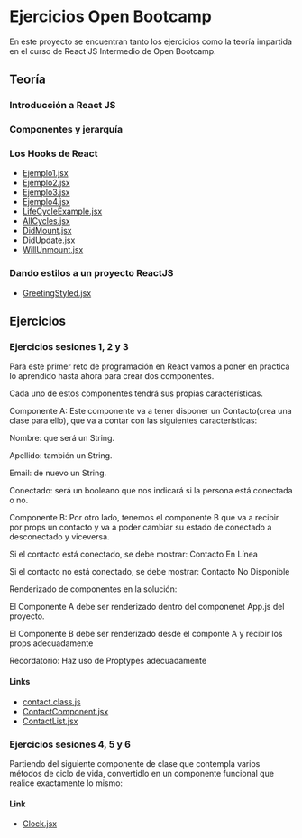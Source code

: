 # Ejercicios Open Bootcamp

En este proyecto se encuentran tanto los ejercicios como la teoría impartida
en el curso de React JS Intermedio de Open Bootcamp.

## Teoría

### Introducción a React JS

### Componentes y jerarquía

### Los Hooks de React
 + [Ejemplo1.jsx](https://github.com/afonttorres/contact/blob/main/src/hooks/Ejemplo1.jsx)
 + [Ejemplo2.jsx](https://github.com/afonttorres/contact/blob/main/src/hooks/Ejemplo2.jsx)
 + [Ejemplo3.jsx](https://github.com/afonttorres/contact/blob/main/src/hooks/Ejemplo3.jsx)
 + [Ejemplo4.jsx](https://github.com/afonttorres/contact/blob/main/src/hooks/Ejemplo4.jsx)
 + [LifeCycleExample.jsx](https://github.com/afonttorres/contact/blob/main/src/hooks/lifecycle/LifeCycleExample.jsx)
 + [AllCycles.jsx](https://github.com/afonttorres/contact/blob/main/src/hooks/lifecycle/AllCycles.jsx)
 + [DidMount.jsx](https://github.com/afonttorres/contact/blob/main/src/hooks/lifecycle/DidMount.jsx)
 + [DidUpdate.jsx](https://github.com/afonttorres/contact/blob/main/src/hooks/lifecycle/DidUpdate.jsx)
 + [WillUnmount.jsx](https://github.com/afonttorres/contact/blob/main/src/hooks/lifecycle/WillUnmount.jsx)

### Dando estilos a un proyecto ReactJS
 + [GreetingStyled.jsx](https://github.com/afonttorres/contact/blob/main/src/hooks/GreetingStyled.jsx)

## Ejercicios

### Ejercicios sesiones 1, 2 y 3
Para este primer reto de programación en React vamos a poner en practica lo aprendido hasta ahora para crear dos componentes.

Cada uno de estos componentes tendrá sus propias características.

Componente A: Este componente va a tener disponer un Contacto(crea una clase para ello), que va a contar con las siguientes características:

Nombre: que será un String.

Apellido: también un String.

Email: de nuevo un String.

Conectado: será un booleano que nos indicará si la persona está conectada o no.

Componente B: Por otro lado, tenemos el componente B que va a recibir por props un contacto y va a poder cambiar su estado de conectado a desconectado y viceversa.

Si el contacto está conectado, se debe mostrar: Contacto En Línea

Si el contacto no está conectado, se debe mostrar: Contacto No Disponible

Renderizado de componentes en la solución:

El Componente A debe ser renderizado dentro del componenet App.js del proyecto.

El Componente B debe ser renderizado desde el componte A y recibir los props adecuadamente

Recordatorio: Haz uso de Proptypes adecuadamente

#### Links
 + [contact.class.js](https://github.com/afonttorres/contact/blob/main/src/models/contact.class.js)
 + [ContactComponent.jsx](https://github.com/afonttorres/contact/blob/main/src/components/pure/ContactComponent.jsx)  
 + [ContactList.jsx](https://github.com/afonttorres/contact/blob/main/src/components/container/ContactList.jsx)


### Ejercicios sesiones 4, 5 y 6

Partiendo del siguiente componente de clase que contempla varios métodos de ciclo de vida, convertidlo en un componente funcional que realice exactamente lo mismo:

#### Link
+ [Clock.jsx](https://github.com/afonttorres/contact/blob/main/src/components/pure/Clock.jsx)
